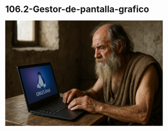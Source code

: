 # 106.2-Gestor-de-pantalla-grafico
![LPI Logo](../../../../wallpaper/diogenes_linux.png "Buscando al hombre nuevo")

